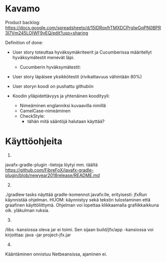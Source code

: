 # Kavamo

Product backlog: https://docs.google.com/spreadsheets/d/15lDRqxfrTMXDCPrglwGqPN0BPR3I7Vm245LOIWF9vEQ/edit?usp=sharing


Definition of done:
- User story toteuttaa hyväksymäkriteerit ja Cucumberissa määritellyt hyväksymätestit menevät läpi.
    - Cucumberin hyväksymätestit:
- User story läpäisee yksikkötestit (rivikattavuus vähintään 80%)
- User storyn koodi on pushattu githubiin

- Koodin ylläpidettävyys ja yhtenäinen koodityyli:
    - Nimeäminen englanniksi kuvaavilla nimillä
    - CamelCase-nimeäminen
    - CheckStyle:
        - tähän mitä sääntöjä halutaan käyttää?


# Käyttöohjeita

1.
javafx-gradle-plugin -tietoja löytyi mm. täältä
https://github.com/FibreFoX/javafx-gradle-plugin/blob/newyear2018release/README.md

2.
./gradlew tasks näyttää gradle-komennot javafx:lle, erityisesti: jfxRun käynnistää ohjelman.
HUOM: käynnistyy sekä tekstin tulostaminen että graafinen käyttöliittymä.
Ohjelman voi lopettaa klikkaamalla grafiikkaikkuna oik. yläkulman ruksia.

3.
/libs -kansiossa oleva jar ei toimi.
Sen sijaan build/jfx/app -kansiossa voi kirjoittaa: java -jar project-jfx.jar

4.
Kääntäminen onnistuu Netbeansissa, ajaminen ei.